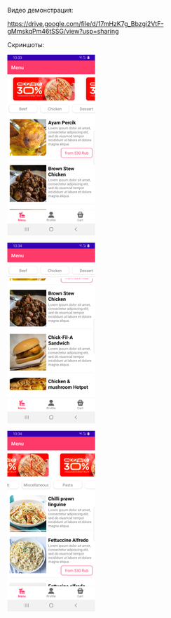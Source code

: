 Видео демонстрация:

https://drive.google.com/file/d/17mHzK7g_Bbzgi2VtF-gMmskqPm46tSSG/view?usp=sharing

Скриншоты:

![](Screenshot_20230619_133322.png)


![](Screenshot_20230619_133415.png)


![](Screenshot_20230619_133445.png)

